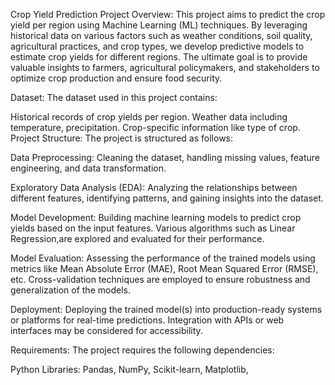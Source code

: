 Crop Yield Prediction Project
Overview:
This project aims to predict the crop yield per region using Machine Learning (ML) techniques. By leveraging historical data on various factors such as weather conditions, soil quality, agricultural practices, and crop types, we develop predictive models to estimate crop yields for different regions. The ultimate goal is to provide valuable insights to farmers, agricultural policymakers, and stakeholders to optimize crop production and ensure food security.

Dataset:
The dataset used in this project contains:

Historical records of crop yields per region.
Weather data including temperature, precipitation.
Crop-specific information like type of crop.
Project Structure:
The project is structured as follows:

Data Preprocessing: Cleaning the dataset, handling missing values, feature engineering, and data transformation.

Exploratory Data Analysis (EDA): Analyzing the relationships between different features, identifying patterns, and gaining insights into the dataset.

Model Development: Building machine learning models to predict crop yields based on the input features. Various algorithms such as Linear Regression,are explored and evaluated for their performance.

Model Evaluation: Assessing the performance of the trained models using metrics like Mean Absolute Error (MAE), Root Mean Squared Error (RMSE), etc. Cross-validation techniques are employed to ensure robustness and generalization of the models.

Deployment: Deploying the trained model(s) into production-ready systems or platforms for real-time predictions. Integration with APIs or web interfaces may be considered for accessibility.

Requirements:
The project requires the following dependencies:

Python 
Libraries: Pandas, NumPy, Scikit-learn, Matplotlib,
